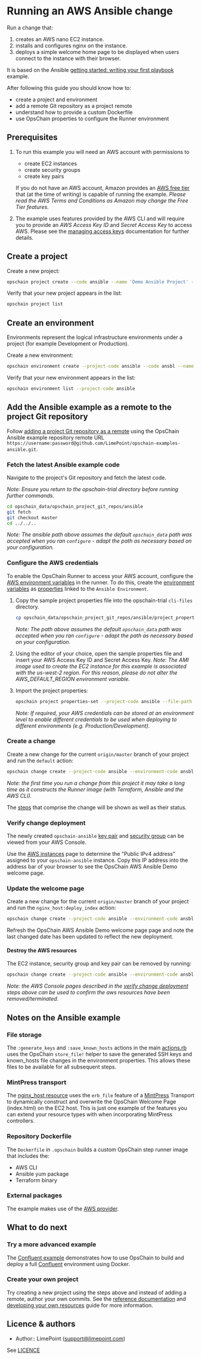 # Running an AWS Ansible change

Run a change that:

1. creates an AWS nano EC2 instance.
2. installs and configures nginx on the instance.
3. deploys a simple welcome home page to be displayed when users connect to the instance with their browser.

It is based on the Ansible [getting started: writing your first playbook](https://www.ansible.com/blog/getting-started-writing-your-first-playbook) example.

After following this guide you should know how to:

- create a project and environment
- add a remote Git repository as a project remote
- understand how to provide a custom Dockerfile
- use OpsChain properties to configure the Runner environment

## Prerequisites

1. To run this example you will need an AWS account with permissions to

    - create EC2 instances
    - create security groups
    - create key pairs

    If you do not have an AWS account, Amazon provides an [AWS free tier](https://aws.amazon.com/free/) that (at the time of writing) is capable of running the example. _Please read the AWS Terms and Conditions as Amazon may change the Free Tier features._

2. The example uses features provided by the AWS CLI and will require you to provide an _AWS Access Key ID_ and _Secret Access Key_ to access AWS. Please see the [managing access keys](https://docs.aws.amazon.com/IAM/latest/UserGuide/id_credentials_access-keys.html#Using_CreateAccessKey) documentation for further details.

## Create a project

Create a new project:

```bash
opschain project create --code ansible --name 'Demo Ansible Project' --description 'My Ansible project' --confirm
```

Verify that your new project appears in the list:

```bash
opschain project list
```

## Create an environment

Environments represent the logical infrastructure environments under a project (for example Development or Production).

Create a new environment:

```bash
opschain environment create --project-code ansible --code ansbl --name 'Ansible Environment' --description 'My Ansible environment' --confirm
```

Verify that your new environment appears in the list:

```bash
opschain environment list --project-code ansible
```

## Add the Ansible example as a remote to the project Git repository

Follow [adding a project Git repository as a remote](reference/project_git_repositories.md#adding-a-project-git-repository-as-a-remote) using the OpsChain Ansible example repository remote URL `https://username:password@github.com/LimePoint/opschain-examples-ansible.git`.

### Fetch the latest Ansible example code

Navigate to the project's Git repository and fetch the latest code.

_Note: Ensure you return to the opschain-trial directory before running further commands._

```bash
cd opschain_data/opschain_project_git_repos/ansible
git fetch
git checkout master
cd ../../..
```

_Note: The ansible path above assumes the default `opschain_data` path was accepted when you ran `configure` - adapt the path as necessary based on your configuration._

### Configure the AWS credentials

To enable the OpsChain Runner to access your AWS account, configure the [AWS environment variables](https://docs.aws.amazon.com/cli/latest/userguide/cli-configure-envvars.html) in the runner. To do this, create the [environment variables](https://github.com/LimePoint/opschain-trial/blob/master/docs/reference/properties.md#environment-variables) as [properties](../reference/properties.md) linked to the `Ansible Environment`.

1. Copy the sample project properties file into the opschain-trial `cli-files` directory.

    ```bash
    cp opschain_data/opschain_project_git_repos/ansible/project_properties.json ./cli-files
    ```

    _Note: The path above assumes the default `opschain_data` path was accepted when you ran `configure` - adapt the path as necessary based on your configuration._

2. Using the editor of your choice, open the sample properties file and insert your AWS Access Key ID and Secret Access Key. _Note: The AMI image used to create the EC2 instance for this example is associated with the us-west-2 region. For this reason, please do not alter the AWS_DEFAULT_REGION environment variable._

3. Import the project properties:

    ```bash
    opschain project properties-set --project-code ansible --file-path cli-files/project_properties.json --confirm
    ```

    _Note: If required, your AWS credentials can be stored at an environment level to enable different credentials to be used when deploying to different environments (e.g. Production/Development)._

### Create a change

Create a new change for the current `origin/master` branch of your project and run the `default` action:

```bash
opschain change create --project-code ansible --environment-code ansbl --git-rev origin/master --action default --confirm
```

_Note: the first time you run a change from this project it may take a long time as it constructs the Runner image (with Terraform, Ansible and the AWS CLI)._

The [steps](../reference/concepts.md#step) that comprise the change will be shown as well as their status.

### Verify change deployment

The newly created `opschain-ansible` [key pair](https://us-west-2.console.aws.amazon.com/EC2/v2/home?region=us-west-2#KeyPairs:) and [security group](https://us-west-2.console.aws.amazon.com/EC2/v2/home?region=us-west-2#SecurityGroups:sort=group-name) can be viewed from your AWS Console.

Use the [AWS instances](https://us-west-2.console.aws.amazon.com/EC2/v2/home?region=us-west-2#Instances:) page to determine the "Public IPv4 address" assigned to your `opschain-ansible` instance. Copy this IP address into the address bar of your browser to see the OpsChain AWS Ansible Demo welcome page.

### Update the welcome page

Create a new change for the current `origin/master` branch of your project and run the `nginx_host:deploy_index` action:

```bash
opschain change create --project-code ansible --environment-code ansbl --git-rev origin/master --action nginx_host:deploy_index --confirm
```

Refresh the OpsChain AWS Ansible Demo welcome page page and note the last changed date has been updated to reflect the new deployment.

#### Destroy the AWS resources

The EC2 instance, security group and key pair can be removed by running:

```bash
opschain change create --project-code ansible --environment-code ansbl --git-rev origin/master --action destroy --confirm
```

_Note: the AWS Console pages described in the [verify change deployment](#verify_change_deployment) steps above can be used to confirm the aws resources have been removed/terminated._

## Notes on the Ansible example

### File storage

The `:generate_keys` and `:save_known_hosts` actions in the main [actions.rb](https://github.com/LimePoint/opschain-examples-ansible/blob/actions.rb) uses the OpsChain `store_file!` helper to save the generated SSH keys and known_hosts file changes in the environment properties. This allows these files to be available for all subsequent steps.

### MintPress transport

The [nginx_host resource](https://github.com/LimePoint/opschain-examples-ansible/blob/lib/nginx_host/resource.rb) uses the `erb_file` feature of a [MintPress](https://www.limepoint.com/mintpress) Transport to dynamically construct and overwrite the OpsChain Welcome Page (index.html) on the EC2 host. This is just one example of the features you can extend your resource types with when incorporating MintPress controllers.

### Repository Dockerfile

The `Dockerfile` in `.opschain` builds a custom OpsChain step runner image that includes the:

- AWS CLI
- Ansible yum package
- Terraform binary

### External packages

The example makes use of the [AWS provider](https://registry.terraform.io/providers/hashicorp/aws/latest/docs).

## What to do next

### Try a more advanced example

The [Confluent example](running_a_complex_change.md) demonstrates how to use OpsChain to build and deploy a full [Confluent](https://www.confluent.io) environment using Docker.

### Create your own project

Try creating a new project using the steps above and instead of adding a remote, author your own commits. See the [reference documentation](reference/index.md) and [developing your own resources](developing_resources.md) guide for more information.

## Licence & authors

- Author:: LimePoint (support@limepoint.com)

See [LICENCE](../../LICENCE)
